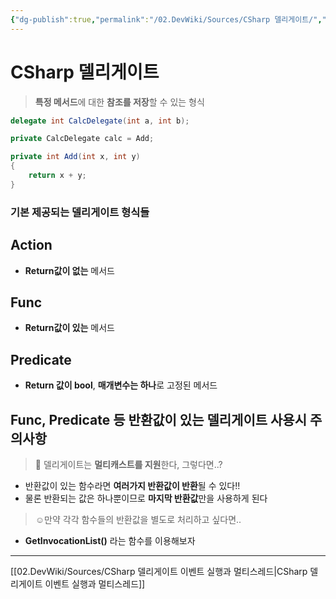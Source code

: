 ```yaml
---
{"dg-publish":true,"permalink":"/02.DevWiki/Sources/CSharp 델리게이트/","noteIcon":"","updated":"2025-08-16T15:35:50.000+09:00"}
---
```


# CSharp 델리게이트

> **특정 메서드**에 대한 **참조를 저장**할 수 있는 형식

```csharp
delegate int CalcDelegate(int a, int b);

private CalcDelegate calc = Add;

private int Add(int x, int y) 
{
	return x + y;
}
```
### 기본 제공되는 델리게이트 형식들
## Action
* **Return값이 없는** 메서드

## Func
* **Return값이 있는** 메서드

## Predicate
* **Return 값이 bool**, **매개변수는 하나**로 고정된 메서드

## Func, Predicate 등 반환값이 있는 델리게이트 사용시 주의사항
> 🧐 델리게이트는 **멀티캐스트를 지원**한다, 그렇다면..?

* 반환값이 있는 함수라면 **여러가지 반환값이 반환**될 수 있다!!
* 물론 반환되는 값은 하나뿐이므로 **마지막 반환값**만을 사용하게 된다

> ☺️만약 각각 함수들의 반환값을 별도로 처리하고 싶다면..

* **GetInvocationList()** 라는 함수를 이용해보자

---
[[02.DevWiki/Sources/CSharp 델리게이트 이벤트 실행과 멀티스레드\|CSharp 델리게이트 이벤트 실행과 멀티스레드]]